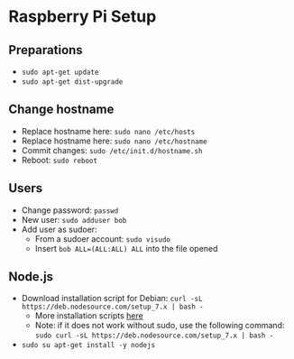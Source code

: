 # Raspberry Pi Setup

## Preparations

*   `sudo apt-get update`
*   `sudo apt-get dist-upgrade`

## Change hostname

*   Replace hostname here: `sudo nano /etc/hosts`
*   Replace hostname here: `sudo nano /etc/hostname`
*   Commit changes: `sudo /etc/init.d/hostname.sh`
*   Reboot: `sudo reboot`

## Users

*   Change password: `passwd`
*   New user: `sudo adduser bob`
*   Add user as sudoer:
    *   From a sudoer account: `sudo visudo`
    *   Insert `bob ALL=(ALL:ALL) ALL` into the file opened

## Node.js

*   Download installation script for Debian: `curl -sL https://deb.nodesource.com/setup_7.x | bash -`
    *   More installation scripts [here](https://github.com/nodesource/distributions)
    *   Note: if it does not work without sudo, use the following command: `sudo curl -sL https://deb.nodesource.com/setup_7.x | bash -`
*   `sudo su apt-get install -y nodejs`
